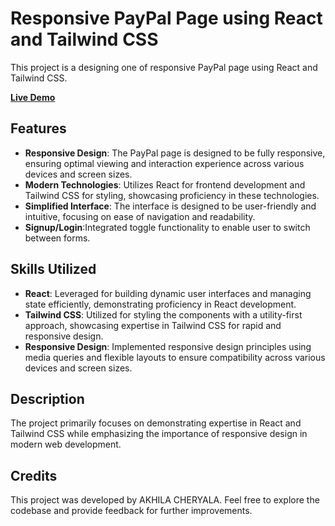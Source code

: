 # Responsive PayPal Page using React and Tailwind CSS

This project is a  designing one of  responsive PayPal page  using React and Tailwind CSS. 

**[Live Demo](https://paypalpage.netlify.app/)**

## Features

- **Responsive Design**: The PayPal page is designed to be fully responsive, ensuring optimal viewing and interaction experience across various devices and screen sizes.
- **Modern Technologies**: Utilizes React for frontend development and Tailwind CSS for styling, showcasing proficiency in these technologies.
- **Simplified Interface**: The interface is designed to be user-friendly and intuitive, focusing on ease of navigation and readability.
- **Signup/Login**:Integrated toggle functionality to enable user to switch between forms.
## Skills Utilized

- **React**: Leveraged for building dynamic user interfaces and managing state efficiently, demonstrating proficiency in React development.
- **Tailwind CSS**: Utilized for styling the components with a utility-first approach, showcasing expertise in Tailwind CSS for rapid and responsive design.
- **Responsive Design**: Implemented responsive design principles using media queries and flexible layouts to ensure compatibility across various devices and screen sizes.

## Description

The project primarily focuses on demonstrating expertise in React and Tailwind CSS while emphasizing the importance of responsive design in modern web development. 

## Credits

This project was developed by AKHILA CHERYALA. Feel free to explore the codebase and provide feedback for further improvements.

